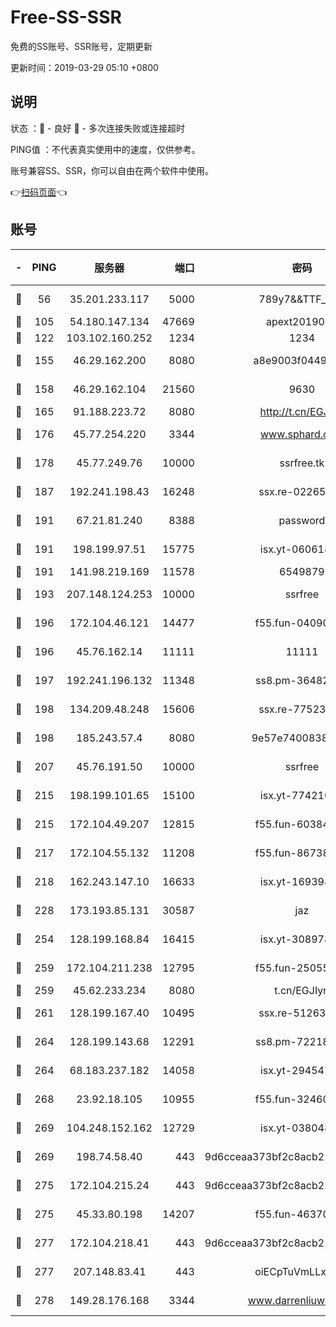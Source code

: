 # Free-SS-SSR

免费的SS账号、SSR账号，定期更新

更新时间：2019-03-29 05:10 +0800

## 说明

状态     ：🙂 - 良好 🙁 - 多次连接失败或连接超时

PING值   ：不代表真实使用中的速度，仅供参考。

账号兼容SS、SSR，你可以自由在两个软件中使用。

👉[扫码页面](https://liesauer.github.io/Free-SS-SSR/)👈

## 账号

|-|PING|服务器|端口|密码|加密方式|区域|
|:----:|:----:|:-----:|-----:|:----:|:----:|:----:|
|🙂|56|35.201.233.117|5000|789y7&&TTF_+><|aes-256-cfb|US|
|🙂|105|54.180.147.134|47669|apext2019001|chacha20|KR|
|🙂|122|103.102.160.252|1234|1234|rc4-md5|JP|
|🙂|155|46.29.162.200|8080|a8e9003f0449cea5|chacha20-ietf|RU|
|🙂|158|46.29.162.104|21560|9630|aes-128-ctr|RU|
|🙂|165|91.188.223.72|8080|http://t.cn/EGJIyrl|rc4-md5|RU|
|🙂|176|45.77.254.220|3344|www.sphard.com|aes-256-cfb|SG|
|🙂|178|45.77.249.76|10000|ssrfree.tk|aes-256-cfb|SG|
|🙂|187|192.241.198.43|16248|ssx.re-02265507|aes-256-cfb|US|
|🙂|191|67.21.81.240|8388|password|aes-256-cfb|US|
|🙂|191|198.199.97.51|15775|isx.yt-06061860|aes-256-cfb|US|
|🙂|191|141.98.219.169|11578|6549879|chacha20|US|
|🙂|193|207.148.124.253|10000|ssrfree|aes-256-cfb|SG|
|🙂|196|172.104.46.121|14477|f55.fun-04090442|aes-256-cfb|SG|
|🙂|196|45.76.162.14|11111|11111|aes-256-cfb|SG|
|🙂|197|192.241.196.132|11348|ss8.pm-36482567|aes-256-cfb|US|
|🙂|198|134.209.48.248|15606|ssx.re-77523677|aes-256-cfb|US|
|🙂|198|185.243.57.4|8080|9e57e7400838a01e|chacha20-ietf|US|
|🙂|207|45.76.191.50|10000|ssrfree|aes-256-cfb|SG|
|🙂|215|198.199.101.65|15100|isx.yt-77421090|aes-256-cfb|US|
|🙂|215|172.104.49.207|12815|f55.fun-60384843|aes-256-cfb|SG|
|🙂|217|172.104.55.132|11208|f55.fun-86738977|aes-256-cfb|SG|
|🙂|218|162.243.147.10|16633|isx.yt-16939804|aes-256-cfb|US|
|🙂|228|173.193.85.131|30587|jaz|aes-256-cfb|US|
|🙂|254|128.199.168.84|16415|isx.yt-30897895|aes-256-cfb|SG|
|🙂|259|172.104.211.238|12795|f55.fun-25055177|aes-256-cfb|US|
|🙂|259|45.62.233.234|8080|t.cn/EGJIyrl|rc4-md5|CA|
|🙂|261|128.199.167.40|10495|ssx.re-51263032|aes-256-cfb|SG|
|🙂|264|128.199.143.68|12291|ss8.pm-72218941|aes-256-cfb|SG|
|🙂|264|68.183.237.182|14058|isx.yt-29454762|aes-256-cfb|SG|
|🙂|268|23.92.18.105|10955|f55.fun-32460118|aes-256-cfb|US|
|🙂|269|104.248.152.162|12729|isx.yt-03804841|aes-256-cfb|SG|
|🙂|269|198.74.58.40|443|9d6cceaa373bf2c8acb22e60b6a58be6|aes-256-cfb|US|
|🙂|275|172.104.215.24|443|9d6cceaa373bf2c8acb22e60b6a58be6|aes-256-cfb|US|
|🙂|275|45.33.80.198|14207|f55.fun-46370894|aes-256-cfb|US|
|🙂|277|172.104.218.41|443|9d6cceaa373bf2c8acb22e60b6a58be6|aes-256-cfb|US|
|🙂|277|207.148.83.41|443|oiECpTuVmLLxk4Ts|aes-256-cfb|AU|
|🙂|278|149.28.176.168|3344|www.darrenliuwei.com|aes-256-cfb|AU|
